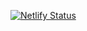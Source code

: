 [![Netlify Status](https://api.netlify.com/api/v1/badges/fe4657f9-31ad-44cd-843e-585e098d3024/deploy-status)](https://app.netlify.com/sites/chateloin/deploys)

